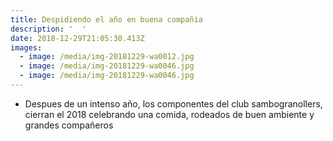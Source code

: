 ```yaml
---
title: Despidiendo el año en buena compañia
description: '  '
date: 2018-12-29T21:05:30.413Z
images:
  - image: /media/img-20181229-wa0012.jpg
  - image: /media/img-20181229-wa0046.jpg
  - image: /media/img-20181229-wa0046.jpg
---
```

* Despues de un intenso año, los componentes del club sambogranollers, cierran el  2018 celebrando una comida, rodeados de buen ambiente y grandes compañeros
